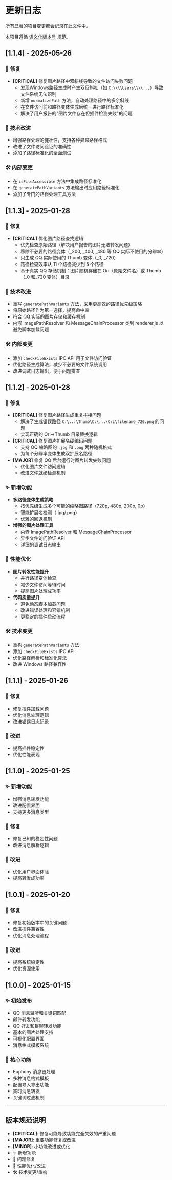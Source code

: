 # 更新日志

所有显著的项目变更都会记录在此文件中。

本项目遵循 [语义化版本号](https://semver.org/lang/zh-CN/) 规范。

## [1.1.4] - 2025-05-26

### 🔧 修复
- **[CRITICAL]** 修复图片路径中双斜线导致的文件访问失败问题
  - 发现Windows路径生成时产生双反斜杠（如 `C:\\\\Users\\\\...`）导致文件系统无法识别
  - 新增 `normalizePath` 方法，自动处理路径中的多余斜线
  - 在文件访问前和路径变体生成后统一进行路径标准化
  - 解决了用户报告的"图片文件存在但插件检测失败"的问题

### 🚀 技术改进
- 增强路径处理的健壮性，支持各种异常路径格式
- 改进了文件访问验证的准确性
- 添加了路径标准化的全面测试

### 🛠️ 内部变更
- 在 `isFileAccessible` 方法中集成路径标准化
- 在 `generatePathVariants` 方法输出时应用路径标准化
- 添加了专门的路径处理工具方法

## [1.1.3] - 2025-01-28

### 🔧 修复

- **[CRITICAL]** 优化图片路径查找逻辑
  - 优先检查原始路径（解决用户报告的图片无法转发问题）
  - 移除不必要的路径变体（\_200, \_400, \_480 等 QQ 实际不使用的分辨率）
  - 只生成 QQ 实际使用的 Thumb 变体（\_0, \_720）
  - 路径检查效率从 11 个路径减少到 5 个路径
  - 基于真实 QQ 存储机制：图片随机存储在 Ori（原始文件名）或 Thumb（\_0 和\_720 变体）目录

### 🚀 技术改进

- 重写 `generatePathVariants` 方法，采用更高效的路径优先级策略
- 将原始路径作为第一选择，提高命中率
- 符合 QQ 实际的图片存储和缓存机制
- 内嵌 ImagePathResolver 和 MessageChainProcessor 类到 renderer.js 以避免脚本加载问题

### 🛠️ 内部变更

- 添加 `checkFileExists` IPC API 用于文件访问验证
- 优化路径生成算法，减少不必要的文件系统调用
- 改进调试日志输出，便于问题排查

## [1.1.2] - 2025-01-28

### 🔧 修复

- **[CRITICAL]** 修复图片路径生成重复拼接问题
  - 解决了生成错误路径 `C:\...\Thumb\C:\...\Ori\filename_720.png` 的问题
  - 实现正确的 Ori→Thumb 目录替换逻辑
- **[CRITICAL]** 修复图片扩展名硬编码问题
  - 支持 QQ 缩略图的 `.jpg` 和 `.png` 两种随机格式
  - 为每个分辨率变体生成双扩展名路径
- **[MAJOR]** 修复 QQ 后台运行时图片转发失败问题
  - 优化图片文件访问逻辑
  - 改进文件就绪检测机制

### ✨ 新增功能

- **多路径变体生成策略**
  - 按优先级生成多个可能的缩略图路径（720p, 480p, 200p, 0p）
  - 智能扩展名检测（.jpg/.png）
  - 优雅的回退机制
- **增强的图片处理工具**
  - 内嵌 ImagePathResolver 和 MessageChainProcessor
  - 异步文件访问验证 API
  - 详细的调试日志输出

### 🚀 性能优化

- **图片转发性能提升**
  - 并行路径变体检查
  - 减少文件访问等待时间
  - 提高图片处理成功率
- **代码质量提升**
  - 避免动态脚本加载问题
  - 改进错误处理和容错机制
  - 更稳定的插件启动流程

### 🛠️ 技术变更

- 重构 `generatePathVariants` 方法
- 添加 `checkFileExists` IPC API
- 优化路径解析和标准化算法
- 改进 Windows 路径兼容性

## [1.1.1] - 2025-01-26

### 🔧 修复

- 修复插件加载问题
- 优化消息处理逻辑
- 改进错误日志记录

### 🚀 改进

- 提高插件稳定性
- 优化性能表现

## [1.1.0] - 2025-01-25

### ✨ 新增功能

- 增强消息转发功能
- 改进配置界面
- 支持更多消息类型

### 🔧 修复

- 修复已知的稳定性问题
- 改进消息解析逻辑

### 🚀 改进

- 优化用户界面体验
- 提高转发成功率

## [1.0.1] - 2025-01-20

### 🔧 修复

- 修复初始版本中的关键问题
- 改进插件兼容性
- 优化消息处理流程

### 🚀 改进

- 提高系统稳定性
- 优化资源使用

## [1.0.0] - 2025-01-15

### ✨ 初始发布

- QQ 消息监听和关键词匹配
- 邮件转发功能
- QQ 好友和群聊转发功能
- 基本的图片处理支持
- 可视化配置界面
- 消息格式模板系统

### 🎯 核心功能

- Euphony 消息链处理
- 多种消息格式模板
- 配置导入导出功能
- 实时消息转发
- 关键词过滤机制

---

## 版本规范说明

- **[CRITICAL]**: 修复可能导致功能完全失效的严重问题
- **[MAJOR]**: 重要功能修复或改进
- **[MINOR]**: 小功能改进或优化
- ✨ 新增功能
- 🔧 问题修复
- 🚀 性能优化/改进
- 🛠️ 技术变更/重构
